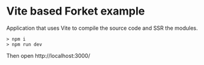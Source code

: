 # Vite based Forket example

Application that uses Vite to compile the source code and SSR the modules.

```
> npm i
> npm run dev
```

Then open http://localhost:3000/